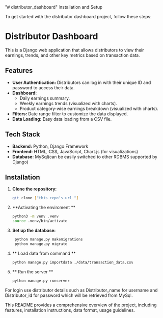 "# distributor_dashboard" 
Installation and Setup

To get started with the distributor dashboard project, follow these steps:
# Distributor Dashboard

This is a Django web application that allows distributors to view their earnings, trends, and other key metrics based on transaction data.

## Features

* **User Authentication:** Distributors can log in with their unique ID and password to access their data.
* **Dashboard:**
    * Daily earnings summary.
    * Weekly earnings trends (visualized with charts).
    * Product category-wise earnings breakdown (visualized with charts).
* **Filters:** Date range filter to customize the data displayed.
* **Data Loading:** Easy data loading from a CSV file.

## Tech Stack

* **Backend:** Python, Django Framework
* **Frontend:** HTML, CSS, JavaScript, Chart.js (for visualizations)
* **Database:** MySql(can be easily switched to other RDBMS supported by Django)

## Installation

1. **Clone the repository:**
   ```bash
   git clone ["this repo's url "]
2. **Activating the enviroment **
   ```bash
   python3 -m venv .venv
   source .venv/bin/activate
3. **Set up the database:**
   ```bash
    python manage.py makemigrations
    python manage.py migrate
4. ** Load data from command **
   ```bash
   python manage.py importdata ./data/transaction_data.csv
5. ** Run the server **
   ```bash
   python manage.py runserver


For login use distributor details such as Distributor_name for username and Distributor_id for password which will be retrieved from MySql.
   

This README provides a comprehensive overview of the project, including features, installation instructions, data format, usage guidelines.
